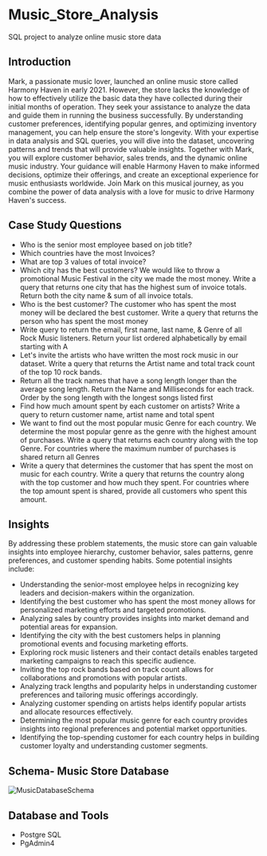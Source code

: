 # Music_Store_Analysis
SQL project to analyze online music store data

##  Introduction
Mark, a passionate music lover, launched an online music store called Harmony Haven in early 2021. However, the store lacks the knowledge of how to effectively utilize the basic data they have collected during their initial months of operation. They seek your assistance to analyze the data and guide them in running the business successfully. By understanding customer preferences, identifying popular genres, and optimizing inventory management, you can help ensure the store's longevity. With your expertise in data analysis and SQL queries, you will dive into the dataset, uncovering patterns and trends that will provide valuable insights. Together with Mark, you will explore customer behavior, sales trends, and the dynamic online music industry. Your guidance will enable Harmony Haven to make informed decisions, optimize their offerings, and create an exceptional experience for music enthusiasts worldwide. Join Mark on this musical journey, as you combine the power of data analysis with a love for music to drive Harmony Haven's success.


## Case Study Questions
- Who is the senior most employee based on job title?
- Which countries have the most Invoices?
- What are top 3 values of total invoice?
- Which city has the best customers? We would like to throw a promotional Music Festival in the city we made the most money. Write a query that returns one city that has the highest sum of invoice totals. Return both the city name & sum of all invoice
totals.
- Who is the best customer? The customer who has spent the most money will be declared the best customer. Write a query that returns the person who has spent the
most money
- Write query to return the email, first name, last name, & Genre of all Rock Music listeners. Return your list ordered alphabetically by email starting with A
- Let's invite the artists who have written the most rock music in our dataset. Write a query that returns the Artist name and total track count of the top 10 rock bands.
- Return all the track names that have a song length longer than the average song length. Return the Name and Milliseconds for each track. Order by the song length with the longest songs listed first
- Find how much amount spent by each customer on artists? Write a query to return customer name, artist name and total spent
- We want to find out the most popular music Genre for each country. We determine the most popular genre as the genre with the highest amount of purchases. Write a query that returns each country along with the top Genre. For countries where the maximum number of purchases is shared return all Genres 
- Write a query that determines the customer that has spent the most on music for each country. Write a query that returns the country along with the top customer and how much they spent. For countries where the top amount spent is shared, provide all customers who spent this amount.

## Insights

By addressing these problem statements, the music store can gain valuable insights into employee hierarchy, customer behavior, sales patterns, genre preferences, and customer spending habits. Some potential insights include:

- Understanding the senior-most employee helps in recognizing key leaders and decision-makers within the organization.
- Identifying the best customer who has spent the most money allows for personalized marketing efforts and targeted promotions.
- Analyzing sales by country provides insights into market demand and potential areas for expansion.
- Identifying the city with the best customers helps in planning promotional events and focusing marketing efforts.
- Exploring rock music listeners and their contact details enables targeted marketing campaigns to reach this specific audience.
- Inviting the top rock bands based on track count allows for collaborations and promotions with popular artists.
- Analyzing track lengths and popularity helps in understanding customer preferences and tailoring music offerings accordingly.
- Analyzing customer spending on artists helps identify popular artists and allocate resources effectively.
- Determining the most popular music genre for each country provides insights into regional preferences and potential market opportunities.
- Identifying the top-spending customer for each country helps in building customer loyalty and understanding customer segments.

## Schema- Music Store Database  
![MusicDatabaseSchema](https://user-images.githubusercontent.com/112153548/213707717-bfc9f479-52d9-407b-99e1-e94db7ae10a3.png)
## Database and Tools
* Postgre SQL
* PgAdmin4
